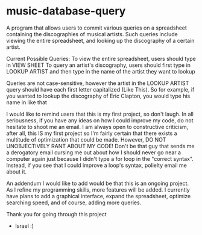 # music-database-query
A program that allows users to commit various queries on a spreadsheet containing the discographies of musical artists. Such queries include viewing the entire spreadsheet, and looking up the discography of a certain artist. 

Current Possible Queries: 
To view the entire spreadsheet, users should type in VIEW SHEET
To query an artist's discography, users should first type in LOOKUP ARTIST and then type in the name of the artist they want to lookup

Queries are not case-sensitive, however the artist in the LOOKUP ARTIST query should have each first letter capitalized (Like This).
  So for example, if you wanted to lookup the discography of Eric Clapton, you would type his name in like that
  
I would like to remind users that this is my first project, so don't laugh. In all seriousness, if you have any ideas on how I could improve my code, do not hesitate to shoot me an email. I am always open to constructive criticism, after all, this IS my first project so I'm fairly certain that there exists a multitude of optimization that could be made. However, DO NOT UNOBJECTIVELY RANT ABOUT MY CODE! Don't be that guy that sends me a derogatory email cursing me out about how I should never go near a computer again just because I didn't type a for loop in the "correct syntax". Instead, if you see that I could improve a loop's syntax, polielty email me about it.

An addendum I would like to add would be that this is an ongoing project. As I refine my programming skills, more features will be added. I currently have plans to add a graphical interface, expand the spreadsheet, optimize searching speed, and of course, adding more queries. 

Thank you for going through this project
  - Israel :)


